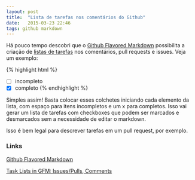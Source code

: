 ```yaml
---
layout: post
title:  "Lista de tarefas nos comentários do Github"
date:   2015-03-23 22:46
tags: github markdown
---
```


Há pouco tempo descobri que o [Github Flavored Markdown](https://help.github.com/articles/github-flavored-markdown/) possibilita a criação de [listas de tarefas](https://github.com/blog/1375%0A-task-lists-in-gfm-issues-pulls-comments) nos comentários, pull requests e issues. Veja um exemplo:

{% highlight html %}
- [ ] incompleto
- [x] completo
{% endhighlight %}

Simples assim! Basta colocar esses colchetes iniciando cada elemento da lista, com espaço para itens incompletos e um x para completos. Isso vai gerar um lista de tarefas com checkboxes que podem ser marcados e desmarcados sem a necessidade de editar o markdown. 

Isso é bem legal para descrever tarefas em um pull request, por exemplo.

### Links

[Github Flavored Markdown](https://help.github.com/articles/github-flavored-markdown/)

[Task Lists in GFM: Issues/Pulls, Comments](https://github.com/blog/1375%0A-task-lists-in-gfm-issues-pulls-comments)

